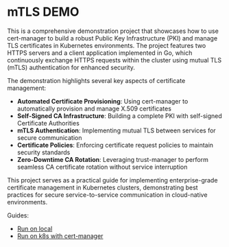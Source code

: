 # mTLS DEMO

This is a comprehensive demonstration project that showcases how to use cert-manager to build a robust Public Key Infrastructure (PKI) and manage TLS certificates in Kubernetes environments. The project features two HTTPS servers and a client application implemented in Go, which continuously exchange HTTPS requests within the cluster using mutual TLS (mTLS) authentication for enhanced security.

The demonstration highlights several key aspects of certificate management:

- **Automated Certificate Provisioning**: Using cert-manager to automatically provision and manage X.509 certificates
- **Self-Signed CA Infrastructure**: Building a complete PKI with self-signed Certificate Authorities
- **mTLS Authentication**: Implementing mutual TLS between services for secure communication
- **Certificate Policies**: Enforcing certificate request policies to maintain security standards
- **Zero-Downtime CA Rotation**: Leveraging trust-manager to perform seamless CA certificate rotation without service interruption

This project serves as a practical guide for implementing enterprise-grade certificate management in Kubernetes clusters, demonstrating best practices for secure service-to-service communication in cloud-native environments.

Guides:
- [Run on local](./docs/local.md)
- [Run on k8s with cert-manager](./docs/k8s/README.md)
